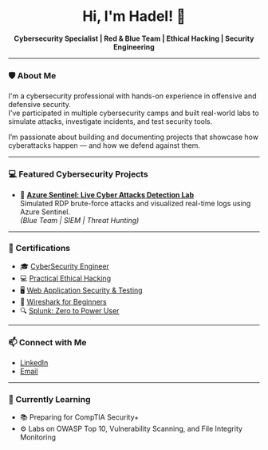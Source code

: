 <h1 align="center">Hi, I'm Hadel! 👋</h1>
<p align="center">
  <strong>Cybersecurity Specialist | Red & Blue Team | Ethical Hacking | Security Engineering</strong>
</p>

---

### 🛡️ About Me

I'm a cybersecurity professional with hands-on experience in offensive and defensive security.  
I've participated in multiple cybersecurity camps and built real-world labs to simulate attacks, investigate incidents, and test security tools.

I’m passionate about building and documenting projects that showcase how cyberattacks happen — and how we defend against them.

---

### 💻 Featured Cybersecurity Projects

- 🔐 [**Azure Sentinel: Live Cyber Attacks Detection Lab**](https://github.com/hadelissa/Live-Cyber-Attacks-Lab)  
  Simulated RDP brute-force attacks and visualized real-time logs using Azure Sentinel.  
  *(Blue Team | SIEM | Threat Hunting)*

<!-- Add more projects here as you complete them -->

---

### 📜 Certifications


- 🎓 [CyberSecurity Engineer](https://cyberploit.net/)
- 💻 [Practical Ethical Hacking](https://drive.google.com/file/d/your-share-link/view?usp=sharing)
- 🖥 [Web Application Security & Testing](https://drive.google.com/file/d/your-other-link/view?usp=sharing)
- 🦈 [Wireshark for Beginners](https://www.udemy.com/certificate/UC-3c93a989-0031-4743-9dda-4f1ff758f46f/)
- 🔍 [Splunk: Zero to Power User](https://www.udemy.com/certificate/UC-dde5053c-da43-4493-8152-998ef5c578ae/)

---

### 📫 Connect with Me

- [LinkedIn](https://www.linkedin.com/in/hadel-issa-9b5146192/)
- [Email](mailto:hadelessa20@gmail.com)

---

### 🧠 Currently Learning

- 📚 Preparing for CompTIA Security+
- ⚙️ Labs on OWASP Top 10, Vulnerability Scanning, and File Integrity Monitoring
